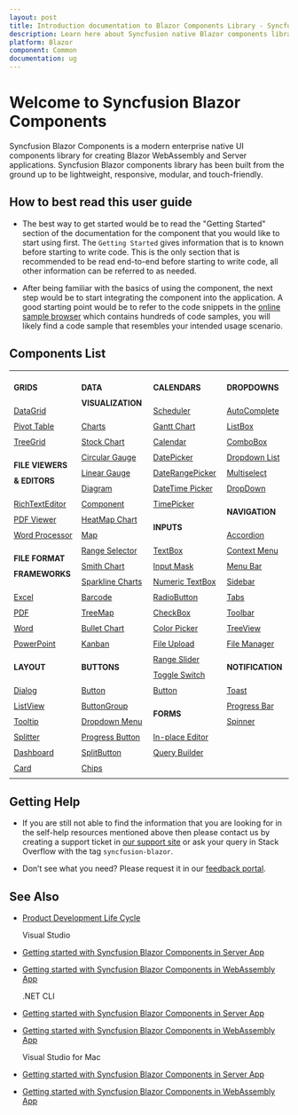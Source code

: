 ```yaml
---
layout: post
title: Introduction documentation to Blazor Components Library - Syncfusion
description: Learn here about Syncfusion native Blazor components library of UI and Data Viz web controls that are responsive and lightweight for building modern web apps.
platform: Blazor
component: Common
documentation: ug
---
```


# Welcome to Syncfusion Blazor Components

Syncfusion Blazor Components is a modern enterprise native UI components library for creating Blazor WebAssembly and Server applications. Syncfusion Blazor components library has been built from the ground up to be lightweight, responsive, modular, and touch-friendly.

## How to best read this user guide

* The best way to get started would be to read the "Getting Started" section of the documentation for the component that you would like to start using first. The `Getting Started` gives information that is to known before starting to write code. This is the only section that is recommended to be read end-to-end before starting to write code, all other information can be referred to as needed.

* After being familiar with the basics of using the component, the next step would be to start integrating the component into the application. A good starting point would be to refer to the code snippets in the [online sample browser](https://blazor.syncfusion.com/demos/) which contains hundreds of code samples, you will likely find a code sample that resembles your intended usage scenario.

## Components List

<style>
#table
{
border:0 !important;
line-height: 2!important;
}

tr
{
border:0 !important;
}

td
{
border:0 !important;
vertical-align: top;
}

.controlanchorlink
{
text-decoration: none!important;
font-size: 14px!important; 
text-align: left!important;
}
.controlcategory
{
font-size: 14px!important;
text-align: left!important;
font-weight: bold!important;
border:0 !important;
}

</style>

<table id="table">
<tbody>
<colgroup>
<col style="width: 220px">
<col style="width: 260px">
<col style="width: 220px">
<col style="width: 220px">
</colgroup>
</tbody>
<tr>
    <td>
        <div><p class="controlcategory">GRIDS</p></div>
        <div class="controlanchorlink"><a target="_self" href="https://blazor.syncfusion.com/documentation/datagrid/getting-started">DataGrid</a></div>
        <div class="controlanchorlink"><a target="_self" href="https://blazor.syncfusion.com/documentation/pivot-table/getting-started">Pivot Table</a></div>
        <div class="controlanchorlink"><a target="_self" href="https://blazor.syncfusion.com/documentation/treegrid/getting-started">TreeGrid</a></div>
        <div><p class="controlcategory">FILE VIEWERS & EDITORS</p></div>
        <div class="controlanchorlink"><a target="_self" href="https://blazor.syncfusion.com/documentation/rich-text-editor/getting-started">RichTextEditor</a></div>
        <div class="controlanchorlink"><a target="_self" href="https://blazor.syncfusion.com/documentation/pdfviewer/getting-started/features">PDF Viewer</a></div>
        <div class="controlanchorlink"><a target="_self" href="https://blazor.syncfusion.com/documentation/document-editor/getting-started/features">Word Processor</a></div>     
        <div><p class="controlcategory">FILE FORMAT FRAMEWORKS</p></div>
        <div class="controlanchorlink"><a target="_self" href="https://help.syncfusion.com/file-formats/xlsio/create-read-edit-excel-files-in-blazor-c-sharp">Excel</a></div>
        <div class="controlanchorlink"><a target="_self" href="https://help.syncfusion.com/file-formats/pdf/create-pdf-document-in-blazor">PDF</a></div>
        <div class="controlanchorlink"><a target="_self" href="https://help.syncfusion.com/file-formats/docio/create-word-document-in-blazor">Word</a></div>
        <div class="controlanchorlink"><a target="_self" href="https://help.syncfusion.com/file-formats/presentation/create-read-edit-powerpoint-files-in-blazor">PowerPoint</a></div>
        <div><p class="controlcategory">LAYOUT</p></div>
        <div class="controlanchorlink"><a target="_self" href="https://blazor.syncfusion.com/documentation/dialog/getting-started">Dialog</a></div>
        <div class="controlanchorlink"><a target="_self" href="https://blazor.syncfusion.com/documentation/listview/getting-started">ListView</a></div>
        <div class="controlanchorlink"><a target="_self" href="https://blazor.syncfusion.com/documentation/tooltip/getting-started">Tooltip</a></div>
        <div class="controlanchorlink"><a target="_self" href="https://blazor.syncfusion.com/documentation/splitter/getting-started">Splitter</a></div>
        <div class="controlanchorlink"><a target="_self" href="https://blazor.syncfusion.com/documentation/dashboard-layout/getting-started">Dashboard</a></div>
        <div class="controlanchorlink"><a target="_self" href="https://blazor.syncfusion.com/documentation/card/getting-started">Card</a></div>
    </td>
    <td>
        <div><p class="controlcategory">DATA VISUALIZATION</p></div>
        <div class="controlanchorlink"><a target="_self" href="https://blazor.syncfusion.com/documentation/chart/getting-started-server">Charts</a></div>
        <div class="controlanchorlink"><a target="_self" href="https://blazor.syncfusion.com/documentation/stock-chart/getting-started">Stock Chart</a></div>
        <div class="controlanchorlink"><a target="_self" href="https://blazor.syncfusion.com/documentation/circular-gauge/getting-started">Circular Gauge</a></div>
        <div class="controlanchorlink"><a target="_self" href="https://blazor.syncfusion.com/documentation/linear-gauge/getting-started">Linear Gauge</a></div>
        <div class="controlanchorlink"><a target="_self" href="https://sfblazor.azurewebsites.net/staging/documentation/diagram-component/getting-started">Diagram Component</a></div>
        <div class="controlanchorlink"><a target="_self" href="https://blazor.syncfusion.com/documentation/heatmap-chart/getting-started">HeatMap Chart</a></div>
        <div class="controlanchorlink"><a target="_self" href="https://blazor.syncfusion.com/documentation/maps/getting-started">Map</a></div>
        <div class="controlanchorlink"><a target="_self" href="https://blazor.syncfusion.com/documentation/range-selector/getting-started">Range Selector</a></div>
        <div class="controlanchorlink"><a target="_self" href="https://blazor.syncfusion.com/documentation/smith-chart/getting-started">Smith Chart</a></div>
        <div class="controlanchorlink"><a target="_self" href="https://blazor.syncfusion.com/documentation/sparkline/getting-started">Sparkline Charts</a></div>
        <div class="controlanchorlink"><a target="_self" href="https://blazor.syncfusion.com/documentation/barcode/getting-started">Barcode</a></div>
        <div class="controlanchorlink"><a target="_self" href="https://blazor.syncfusion.com/documentation/treemap/getting-started">TreeMap</a></div>
        <div class="controlanchorlink"><a target="_self" href="https://blazor.syncfusion.com/documentation/bullet-chart/getting-started">Bullet Chart</a></div>
        <div class="controlanchorlink"><a target="_self" href="https://blazor.syncfusion.com/documentation/kanban/getting-started">Kanban</a></div>
        <div><p class="controlcategory">BUTTONS</p></div>
        <div class="controlanchorlink"><a target="_self" href="https://blazor.syncfusion.com/documentation/button/getting-started">Button</a></div>
        <div class="controlanchorlink"><a target="_self" href="https://blazor.syncfusion.com/documentation/button-group/getting-started">ButtonGroup</a></div>
        <div class="controlanchorlink"><a target="_self" href="https://blazor.syncfusion.com/documentation/drop-down-menu/getting-started">Dropdown Menu</a></div>
        <div class="controlanchorlink"><a target="_self" href="https://blazor.syncfusion.com/documentation/progress-button/getting-started">Progress Button</a></div>
        <div class="controlanchorlink"><a target="_self" href="https://blazor.syncfusion.com/documentation/split-button/getting-started">SplitButton</a></div>
        <div class="controlanchorlink"><a target="_self" href="https://blazor.syncfusion.com/documentation/chip/getting-started">Chips</a></div>
    </td>
    <td>
        <div><p class="controlcategory">CALENDARS</p></div>
        <div class="controlanchorlink"><a target="_self" href="https://blazor.syncfusion.com/documentation/scheduler/getting-started">Scheduler</a></div>
        <div class="controlanchorlink"><a target="_self" href="https://blazor.syncfusion.com/documentation/gantt-chart/getting-started">Gantt Chart</a></div>
        <div class="controlanchorlink"><a target="_self" href="https://blazor.syncfusion.com/documentation/calendar/getting-started">Calendar</a></div>
        <div class="controlanchorlink"><a target="_self" href="https://blazor.syncfusion.com/documentation/datepicker/getting-started">DatePicker</a></div>
        <div class="controlanchorlink"><a target="_self" href="">DateRangePicker</a></div>
        <div class="controlanchorlink"><a target="_self" href="https://blazor.syncfusion.com/documentation/datetime-picker/getting-started">DateTime Picker</a></div>
        <div class="controlanchorlink"><a target="_self" href="https://blazor.syncfusion.com/documentation/timepicker/getting-started">TimePicker</a></div>
        <div><p class="controlcategory">INPUTS</p></div>
        <div class="controlanchorlink"><a target="_self" href="https://blazor.syncfusion.com/documentation/textbox/getting-started">TextBox</a></div>
        <div class="controlanchorlink"><a target="_self" href="https://blazor.syncfusion.com/documentation/input-mask/getting-started">Input Mask</a></div>
        <div class="controlanchorlink"><a target="_self" href="https://blazor.syncfusion.com/documentation/numeric-textbox/getting-started">Numeric TextBox</a></div>
        <div class="controlanchorlink"><a target="_self" href="https://blazor.syncfusion.com/documentation/radio-button/getting-started">RadioButton</a></div>
        <div class="controlanchorlink"><a target="_self" href="https://blazor.syncfusion.com/documentation/check-box/getting-started">CheckBox</a></div>
        <div class="controlanchorlink"><a target="_self" href="https://blazor.syncfusion.com/documentation/color-picker/getting-started">Color Picker</a></div>
        <div class="controlanchorlink"><a target="_self" href="https://blazor.syncfusion.com/documentation/file-upload/getting-started">File Upload</a></div>
        <div class="controlanchorlink"><a target="_self" href="https://blazor.syncfusion.com/documentation/range-slider/getting-started">Range Slider</a></div>
        <div class="controlanchorlink"><a target="_self" href="https://blazor.syncfusion.com/documentation/toggle-switch-button/getting-started">Toggle Switch Button</a></div>
        <div><p class="controlcategory">FORMS</p></div>
        <div class="controlanchorlink"><a target="_self" href="https://blazor.syncfusion.com/documentation/in-place-editor/getting-started">In-place Editor</a></div>
        <div class="controlanchorlink"><a target="_self" href="https://blazor.syncfusion.com/documentation/query-builder/getting-started">Query Builder</a></div>
    </td>
    <td>
        <div><p class="controlcategory">DROPDOWNS</p></div>
        <div class="controlanchorlink"><a target="_self" href="https://blazor.syncfusion.com/documentation/autocomplete/getting-started">AutoComplete</a></div>
        <div class="controlanchorlink"><a target="_self" href="https://blazor.syncfusion.com/documentation/listbox/getting-started">ListBox</a></div>
        <div class="controlanchorlink"><a target="_self" href="https://blazor.syncfusion.com/documentation/combobox/getting-started">ComboBox</a></div>
        <div class="controlanchorlink"><a target="_self" href="https://blazor.syncfusion.com/documentation/dropdown-list/getting-started">Dropdown List</a></div>
        <div class="controlanchorlink"><a target="_self" href="https://blazor.syncfusion.com/documentation/multiselect-dropdown/getting-started">Multiselect DropDown</a></div>
        <div><p class="controlcategory">NAVIGATION</p></div>
        <div class="controlanchorlink"><a target="_self" href="https://blazor.syncfusion.com/documentation/accordion/getting-started">Accordion</a></div>
        <div class="controlanchorlink"><a target="_self" href="https://blazor.syncfusion.com/documentation/context-menu/getting-started">Context Menu</a></div>
        <div class="controlanchorlink"><a target="_self" href="https://blazor.syncfusion.com/documentation/menu-bar/getting-started">Menu Bar</a></div>
        <div class="controlanchorlink"><a target="_self" href="https://blazor.syncfusion.com/documentation/sidebar/getting-started">Sidebar</a></div>
        <div class="controlanchorlink"><a target="_self" href="https://blazor.syncfusion.com/documentation/tabs/getting-started">Tabs</a></div>
        <div class="controlanchorlink"><a target="_self" href="https://blazor.syncfusion.com/documentation/toolbar/getting-started">Toolbar</a></div>
        <div class="controlanchorlink"><a target="_self" href="https://blazor.syncfusion.com/documentation/treeview/getting-started">TreeView</a></div>
        <div class="controlanchorlink"><a target="_self" href="https://blazor.syncfusion.com/documentation/file-manager/getting-started">File Manager</a></div>
        <div><p class="controlcategory">NOTIFICATION</p></div>
        <div class="controlanchorlink"><a target="_self" href="https://blazor.syncfusion.com/documentation/toast/getting-started">Toast</a></div>
        <div class="controlanchorlink"><a target="_self" href="https://blazor.syncfusion.com/documentation/progress-bar/getting-started">Progress Bar</a></div>
        <div class="controlanchorlink"><a target="_self" href="https://blazor.syncfusion.com/documentation/spinner/getting-started">Spinner</a></div>
    </td>
</tr>
</table>

## Getting Help

* If you are still not able to find the information that you are looking for in the self-help resources mentioned above then please contact us by creating a support ticket in [our support site](http://syncfusion.com/support) or ask your query in Stack Overflow with the tag `syncfusion-blazor`.

* Don’t see what you need? Please request it in our [feedback portal](https://www.syncfusion.com/feedback/blazor-components).

## See Also

* [Product Development Life Cycle](https://www.syncfusion.com/support/product-lifecycle/)

    Visual Studio

* [Getting started with Syncfusion Blazor Components in Server App](https://blazor.syncfusion.com/documentation/getting-started/blazor-server-side-visual-studio-2019)
* [Getting started with Syncfusion Blazor Components in WebAssembly App](https://blazor.syncfusion.com/documentation/getting-started/blazor-webassembly-visual-studio-2019)

    .NET CLI

* [Getting started with Syncfusion Blazor Components in Server App](https://blazor.syncfusion.com/documentation/getting-started/blazor-server-side-dotnet-cli)
* [Getting started with Syncfusion Blazor Components in WebAssembly App](https://blazor.syncfusion.com/documentation/getting-started/blazor-webassembly-dotnet-cli)

    Visual Studio for Mac

* [Getting started with Syncfusion Blazor Components in Server App](https://blazor.syncfusion.com/documentation/getting-started/blazor-server-side-mac)
* [Getting started with Syncfusion Blazor Components in WebAssembly App](https://blazor.syncfusion.com/documentation/getting-started/blazor-webassembly-visual-studio-mac)